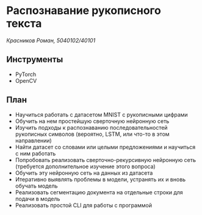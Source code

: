 # Распознавание рукописного текста

_Красников Роман, 5040102/40101_

## Инструменты

- PyTorch
- OpenCV

## План

- Научиться работать с датасетом MNIST с рукописными цифрами
- Обучить на нем простейшую сверточную нейронную сеть
- Изучить подходы к распознаванию последовательностей рукописных символов (вероятно, LSTM, или что-то в этом направлении)
- Найти датасет со словами или целыми предложениями и научиться с ним работать
- Попробовать реализовать сверточно-рекурсивную нейронную сеть (требуется дополнительное изучение этого вопроса)
- Обучить эту нейронную сеть на данных из датасета
- Итеративно выявлять проблемы в модели, устранять их и вновь обучать модель
- Реализовать сегментацию документа на отдельные строки для подачи в модель
- Реализовать простой CLI для работы с программой

